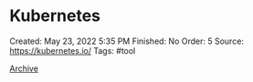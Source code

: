 # Kubernetes

Created: May 23, 2022 5:35 PM
Finished: No
Order: 5
Source: https://kubernetes.io/
Tags: #tool

[Archive](Kubernetes%20071a8cc27dc8410880263a293aecf081/Archive%202885ec5bb5464b3a9f7e97db4447a8fc.csv)